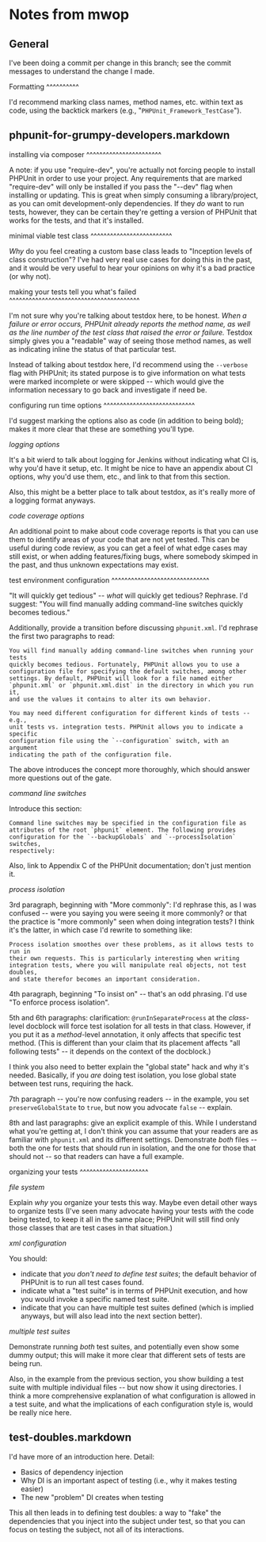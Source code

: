 Notes from mwop
===============

General
-------

I've been doing a commit per change in this branch; see the commit messages to
understand the change I made.

Formatting
^^^^^^^^^^

I'd recommend marking class names, method names, etc. within text as code, using
the backtick markers (e.g., "`PHPUnit_Framework_TestCase`"). 

phpunit-for-grumpy-developers.markdown
--------------------------------------

installing via composer
^^^^^^^^^^^^^^^^^^^^^^^

A note: if you use "require-dev", you're actually not forcing people to install
PHPUnit in order to use your project. Any requirements that are marked
"require-dev" will only be installed if you pass the "--dev" flag when
installing or updating. This is great when simply consuming a library/project,
as you can omit development-only dependencies. If they _do_ want to run tests,
however, they can be certain they're getting a version of PHPUnit that works for
the tests, and that it's installed.

minimal viable test class
^^^^^^^^^^^^^^^^^^^^^^^^^

*Why* do you feel creating a custom base class leads to "Inception levels of
class construction"? I've had very real use cases for doing this in the past,
and it would be very useful to hear your opinions on why it's a bad practice (or
why not).

making your tests tell you what's failed
^^^^^^^^^^^^^^^^^^^^^^^^^^^^^^^^^^^^^^^^

I'm not sure why you're talking about testdox here, to be honest. *When a failure
or error occurs, PHPUnit already reports the method name, as well as the line
number of the test class that raised the error or failure.* Testdox simply gives
you a "readable" way of seeing those method names, as well as indicating inline
the status of that particular test.

Instead of talking about testdox here, I'd recommend using the `--verbose` flag
with PHPUnit; its stated purpose is to give information on what tests were
marked incomplete or were skipped -- which would give the information necessary
to go back and investigate if need be.

configuring run time options
^^^^^^^^^^^^^^^^^^^^^^^^^^^^

I'd suggest marking the options also as code (in addition to being bold); makes
it more clear that these are something you'll type.

*logging options*

It's a bit wierd to talk about logging for Jenkins without indicating what CI
is, why you'd have it setup, etc. It might be nice to have an appendix about CI
options, why you'd use them, etc., and link to that from this section.

Also, this might be a better place to talk about testdox, as it's really more of
a logging format anyways.

*code coverage options*

An additional point to make about code coverage reports is that you can use them
to identify areas of your code that are not yet tested. This can be useful
during code review, as you can get a feel of what edge cases may still exist, or
when adding features/fixing bugs, where somebody skimped in the past, and thus
unknown expectations may exist.

test environment configuration
^^^^^^^^^^^^^^^^^^^^^^^^^^^^^^

"It will quickly get tedious" -- _what_ will quickly get tedious? Rephrase. I'd
suggest: "You will find manually adding command-line switches quickly becomes
tedious."

Additionally, provide a transition before discussing `phpunit.xml`. I'd rephrase
the first two paragraphs to read:

    You will find manually adding command-line switches when running your tests
    quickly becomes tedious. Fortunately, PHPUnit allows you to use a
    configuration file for specifying the default switches, among other
    settings. By default, PHPUnit will look for a file named either
    `phpunit.xml` or `phpunit.xml.dist` in the directory in which you run it,
    and use the values it contains to alter its own behavior. 

    You may need different configuration for different kinds of tests -- e.g.,
    unit tests vs. integration tests. PHPUnit allows you to indicate a specific
    configuration file using the `--configuration` switch, with an argument
    indicating the path of the configuration file.

The above introduces the concept more thoroughly, which should answer more
questions out of the gate.

*command line switches*

Introduce this section:

    Command line switches may be specified in the configuration file as
    attributes of the root `phpunit` element. The following provides
    configuration for the `--backupGlobals` and `--processIsolation` switches,
    respectively:

Also, link to Appendix C of the PHPUnit documentation; don't just mention it.

*process isolation*

3rd paragraph, beginning with "More commonly": I'd rephrase this, as I was
confused -- were you saying you were seeing it more commonly? or that the
practice is "more commonly" seen when doing integration tests? I think it's the
latter, in which case I'd rewrite to something like:

    Process isolation smoothes over these problems, as it allows tests to run in
    their own requests. This is particularly interesting when writing
    integration tests, where you will manipulate real objects, not test doubles,
    and state therefor becomes an important consideration.

4th paragraph, beginning "To insist on" -- that's an odd phrasing. I'd use "To
enforce process isolation".

5th and 6th paragraphs: clarification: `@runInSeparateProcess` at the
_class_-level docblock will force test isolation for all tests in that class.
However, if you put it as a _method_-level annotation, it only affects that
specific test method. (This is different than your claim that its placement
affects "all following tests" -- it depends on the context of the docblock.)

I think you also need to better explain the "global state" hack and why it's
needed. Basically, if you _are_ doing test isolation, you lose global state
between test runs, requiring the hack.

7th paragraph -- you're now confusing readers -- in the example, you set
`preserveGlobalState` to `true`, but now you advocate `false` -- explain.

8th and last paragraphs: give an explicit example of this. While I understand
what you're getting at, I don't think you can assume that your readers are as
familiar with `phpunit.xml` and its different settings. Demonstrate _both_ files
-- both the one for tests that should run in isolation, and the one for those
that should not -- so that readers can have a full example.

organizing your tests
^^^^^^^^^^^^^^^^^^^^^

*file system*

Explain _why_ you organize your tests this way. Maybe even detail other ways to
organize tests (I've seen many advocate having your tests _with_ the code being
tested, to keep it all in the same place; PHPUnit will still find only those
classes that are test cases in that situation.)

*xml configuration*

You should:

- indicate that *you don't need to define test suites*; the default behavior of
  PHPUnit is to run all test cases found.
- indicate what a "test suite" is in terms of PHPUnit execution, and how you
  would invoke a specific named test suite.
- indicate that you can have multiple test suites defined (which is implied
  anyways, but will also lead into the next section better).

*multiple test suites*

Demonstrate running _both_  test suites, and potentially even show some dummy
output; this will make it more clear that different sets of tests are being run.

Also, in the example from the previous section, you show building a test suite
with multiple individual files -- but now show it using directories. I think a
more comprehensive explanation of what configuration is allowed in a test suite,
and what the implications of each configuration style is, would be really nice
here.

test-doubles.markdown
---------------------

I'd have more of an introduction here. Detail:

- Basics of dependency injection
- Why DI is an important aspect of testing (i.e., why it makes testing easier)
- The new "problem" DI creates when testing

This all then leads in to defining test doubles: a way to "fake" the
dependencies that you inject into the subject under test, so that you can focus
on testing the subject, not all of its interactions.

